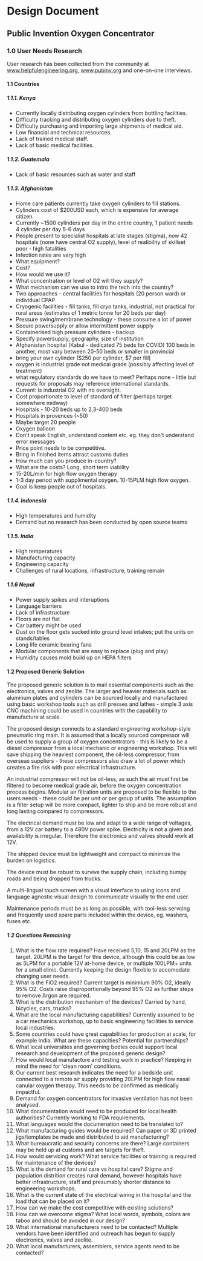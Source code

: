 # Design Document
## Public Invention Oxygen Concentrator


### 1.0 User Needs Research

User research has been collected from the community at www.helpfulengineering.org, www.pubinv.org and one-on-one interviews.

#### 1.1 Countries

##### 1.1.1. Kenya

- Currently locally distributing oxygen cylinders from bottling facilities.
- Difficulty tracking and distributing oxygen cylinders due to theft.
- Difficulty purchasing and importing large shipments of medical aid.
- Low financial and technical resources.
- Lack of trained medical staff.
- Lack of basic medical facilities.

##### 1.1.2. Guatemala
- Lack of basic resources such as water and staff

##### 1.1.3. Afghanistan
- Home care patients currently take oxygen cylinders to fill stations.
- Cylinders cost of $200USD each, which is expensive for average citizen.
- Currently ~1500 cylinders per day in the entire country, 1 patient needs 4 cylinder per day 5-6 days
- People present to specialist hospitals at late stages (stigma), now 42 hospitals (none have central O2 supply), level of realibility of skillset poor - high fatalities
- Infection rates are very high
- What equipment?
- Cost?
- How would we use it?
- What concentration or level of O2 will they supply?
- What mechanism can we use to intro the tech into the country?
- Two approaches - central facilities for hospitals (20 person ward) or individual CPAP
- Cryogenic facilities - fill tanks, fill cryo tanks, industrial, not practical for rural areas
(estimates of 1 metric tonne for 20 beds per day)
- Pressure swing/membrane technology - these consume a lot of power
- Secure powersupply or allow intermittent power supply
- Containerised high pressure cylinders - backup
- Specify powersupply, geography, size of institution
- Afghanistan hospital (Kabul - dedicated 75 beds for COVID) 100 beds in another, most vary between 20-50 beds or smaller in provincial
- bring your own cylinder ($250 per cylinder, $7 per fill)
- oxygen is industrial grade not medical grade (possibly affecting level of treatment)
- what regulatory standards do we have to meet? Perhaps none - little but requests for proposals may reference international standards.
- Current: is industrial O2 with no oversight.
- Cost proportionate to level of standard of filter (perhaps target somewhere midway)
- Hospitals - 10-20 beds up to 2,3-400 beds
- Hospitals in provences (~50)
- Maybe target 20 people
- Oxygen balloon
- Don't speak English, understand content etc. eg. they don't understand error messages
- Price point needs to be competitive.
- Bring in finished items attract customs duties
- How much can you produce in-country?
- What are the costs? Long, short term viability
- 15-20L/min for high flow oxygen therapy
- 1-3 day period with supplimental oxygen. 10-15PLM high flow oxygen.
- Goal is keep people out of hospitals.

##### 1.1.4. Indonesia
- High temperatures and humidity
- Demand but no research has been conducted by open source teams

##### 1.1.5. India
- High temperatures
- Manufacturing capacity
- Engineering capacity
- Challenges of rural locations, infrastructure, training remain

##### 1.1.6 Nepal
- Power supply spikes and interuptions
- Language barriers
- Lack of infrastructure
- Floors are not flat
- Car battery might be used
- Dust on the floor gets sucked into ground level intakes; put the units on stands/tables
- Long life ceramic bearing fans
- Modular components that are easy to replace (plug and play)
- Humidity causes mold build up on HEPA filters

#### 1.2 Proposed Generic Solution

The proposed generic solution is to mail essential components such as the electronics, valves and zeolite. The larger and heavier materials such as aluminum plates and cylinders can be sourced locally and manufactured using basic workshop tools such as drill presses and lathes - simple 3 axis CNC machining could be used in countries with the capability to manufacture at scale.

The proposed design connects to a standard engineering workshop-style pneumatic ring main. It is assumed that a locally sourced compressor will be used to supply a group of oxygen concentrators - this is likely to be a diesel compressor from a local mechanic or engineering workshop. This will save shipping the heaviest component, the oil-less compressor, from overseas suppliers - these compressors also draw a lot of power which creates a fire risk with poor electrical infrastructure.

An industrial compressor will not be oil-less, as such the air must first be filtered to become medical grade air, before the oxygen concentration process begins. Modular air filtration units are proposed to be flexible to the users needs - these could be per unit or per group of units. The assumption is a filter setup will be more compact, lighter to ship and be more robust and long lasting compared to compressors.

The electrical demand must be low and adapt to a wide range of voltages, from a 12V car battery to a 480V power spike. Electricity is not a given and availability is irregular. Therefore the electronics and valves should work at 12V.

The shipped device must be lightweight and compact to minimize the burden on logistics.

The device must be robust to survive the supply chain, including bumpy roads and being dropped from trucks.

A multi-lingual touch screen with a visual interface to using icons and language agnostic visual design to communicate visually to the end user.

Maintenance periods must be as long as possible, with tool-less servcing and frequently used spare parts included within the device, eg. washers, fuses etc.

##### 1.2 Questions Remaining

1. What is the flow rate required? Have received 5,10, 15 and 20LPM as the target. 20LPM is the target for this device, although this could be as low as 5LPM for a portable 12V at-home device, or multiple 100LPM+ units for a small clinic. Currently keeping the design flexible to accomodate changing user needs.
2. What is the FiO2 required? Current target is minimium 90% O2, ideally 95% O2. Costs raise disproportionally beyond 95% O2 as further steps to remove Argon are required.
3. What is the distribution mechanism of the devices? Carried by hand, bicycles, cars, trucks?
4. What are the local manufacturing capabilities? Currently assumed to be a car mechanics workshop, up to basic engineering facilities to service local industries.
5. Some countries could have great capabilities for production at scale, for example India. What are these capacities? Potential for partnerships?
6. What local universities and governing bodies could support local research and development of the proposed generic design?
7. How would local manufacture and testing work in practice? Keeping in mind the need for 'clean room' conditions.
8. Our current best research indicates the need for a bedside unit connected to a remote air supply providing 20LPM for high flow nasal canular oxygen therapy. This needs to be confirmed as medically impactful.
9. Demand for oxygen concentrators for invasive ventilation has not been analysed.
10. What documentation would need to be produced for local health authorities? Currently working to FDA requirements.
11. What languages would the documenation need to be translated to?
12. What manufacturing guides would be required? Can paper or 3D printed jigs/templates be made and distributed to aid manufacturing?
13. What bureaucratic and security concerns are there? Large containers may be held up at customs and are targets for theft.
14. How would servicing work? What service facilities or training is required for maintenance of the devices?
15. What is the demand for rural care vs hospital care? Stigma and population distrition creates rural demand, however hospitals have better infrastructure, staff and presumably shorter distance to engineering workshops.
16. What is the current state of the electrical wiring in the hospital and the load that can be placed on it?
17. How can we make the cost competitive with existing solutions?
18. How can we overcome stigma? What local words, symbols, colors are taboo and should be avoided in our design?
19. What international manufacturers need to be contacted? Multiple vendors have been identified and outreach has begun to supply electronics, valves and zeolite.
20. What local manufacturers, assemblers, service agents need to be contacted?
